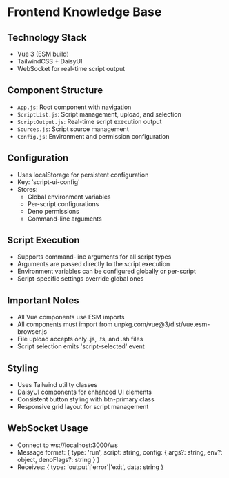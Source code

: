 # Frontend Knowledge Base

## Technology Stack
- Vue 3 (ESM build)
- TailwindCSS + DaisyUI
- WebSocket for real-time script output

## Component Structure
- `App.js`: Root component with navigation
- `ScriptList.js`: Script management, upload, and selection
- `ScriptOutput.js`: Real-time script execution output
- `Sources.js`: Script source management
- `Config.js`: Environment and permission configuration

## Configuration
- Uses localStorage for persistent configuration
- Key: 'script-ui-config'
- Stores:
  - Global environment variables
  - Per-script configurations
  - Deno permissions
  - Command-line arguments

## Script Execution
- Supports command-line arguments for all script types
- Arguments are passed directly to the script execution
- Environment variables can be configured globally or per-script
- Script-specific settings override global ones

## Important Notes
- All Vue components use ESM imports
- All components must import from unpkg.com/vue@3/dist/vue.esm-browser.js
- File upload accepts only .js, .ts, and .sh files
- Script selection emits 'script-selected' event

## Styling
- Uses Tailwind utility classes
- DaisyUI components for enhanced UI elements
- Consistent button styling with btn-primary class
- Responsive grid layout for script management

## WebSocket Usage
- Connect to ws://localhost:3000/ws
- Message format: { type: 'run', script: string, config: { args?: string, env?: object, denoFlags?: string } }
- Receives: { type: 'output'|'error'|'exit', data: string }